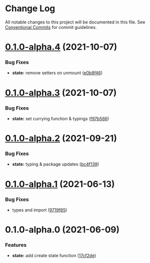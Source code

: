 # Change Log

All notable changes to this project will be documented in this file.
See [Conventional Commits](https://conventionalcommits.org) for commit guidelines.

# [0.1.0-alpha.4](https://github.com/sultan99/holycow/compare/v0.1.0-alpha.3...v0.1.0-alpha.4) (2021-10-07)


### Bug Fixes

* **state:** remove setters on unmount ([e0b8f46](https://github.com/sultan99/holycow/commit/e0b8f46eec36be51452c543cb3a17efb84c3f4e4))





# [0.1.0-alpha.3](https://github.com/sultan99/holycow/compare/v0.1.0-alpha.2...v0.1.0-alpha.3) (2021-10-07)


### Bug Fixes

* **state:** set currying function & typings ([f97b566](https://github.com/sultan99/holycow/commit/f97b566ac1af8f2f757edcc16a6ed21974c32b75))





# [0.1.0-alpha.2](https://github.com/sultan99/holycow/compare/v0.1.0-alpha.1...v0.1.0-alpha.2) (2021-09-21)


### Bug Fixes

* **state:** typing & package updates ([bc4f139](https://github.com/sultan99/holycow/commit/bc4f13915dd775de4a61ab07b823462816325f73))





# [0.1.0-alpha.1](https://github.com/sultan99/holycow/compare/v0.1.0-alpha.0...v0.1.0-alpha.1) (2021-06-13)


### Bug Fixes

* types and import ([9719f85](https://github.com/sultan99/holycow/commit/9719f8557cbcb7b9b5c956f83c2f9c69fab42618))





# 0.1.0-alpha.0 (2021-06-09)


### Features

* **state:** add create state function ([17cf2de](https://github.com/sultan99/holycow/commit/17cf2def4003a398f1d1a38c060aaead3be59e27))
